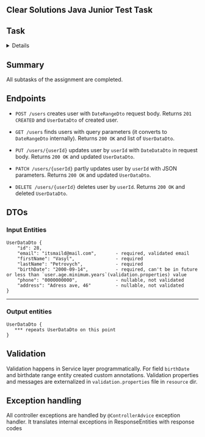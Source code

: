 ## Clear Solutions Java Junior Test Task

## Task
<details>
<summary>Details</summary>

[requirements pdf](https://drive.google.com/file/d/1SOam3lWLcKLiBaWZ75I-6zZUrQvGUA0t/view)

## Java practical test assignment
You need to create a RESTful API based on the web Spring Boot application:
controller, responsible for the resource named Users.
1. It has the following fields:
   - Email (required). Add validation against email pattern
   - First name (required)
   - Last name (required)
   - Birth date (required). Value must be earlier than current date
   - Address (optional)
   - Phone number (optional)
2. It has the following functionality:
   - Create user. It allows to register users who are more than [18] years old. The value [18] should be taken from properties file.
   - Update one/some user fields
   - Update all user fields
   - Delete user
   - Search for users by birth date range. Add the validation which checks that “From” is less than “To”. Should return a list of objects
## 3. Code is covered by unit tests using Spring
4. Code has exception handlers
5. Use of database is not necessary
6. Latest version of Spring Boot. Java version of your choice

</details>

## Summary
All subtasks of the assignment are completed.
## Endpoints
- `POST /users` creates user with `DateRangeDto` request body. Returns `201 CREATED` and `UserDataDto` of created user.

- `GET /users` finds users with query parameters (it converts to `DateRangeDto` internally). Returns `200 OK` and list of `UserDataDto`.

- `PUT /users/{userId}` updates user by `userId` with `DateDataDto` in request body. Returns `200 OK` and updated `UserDataDto`.

- `PATCH /users/{userId}` partly updates user by `userId` with JSON parameters. Returns `200 OK` and updated `UserDataDto`.

- `DELETE /users/{userId}` deletes user by `userId`. Returns `200 OK` and deleted `UserDataDto`.

## DTOs

### Input Entities
```
UserDataDto {
    "id": 28,
    "email": "itsmaild@mail.com",       - required, validated email
    "firstName": "Vasyl",               - required
    "lastName": "Petrovych",            - required
    "birthDate": "2000-09-14",          - required, can't be in future or less than `user.age.minimum.years`(validation.properties) value
    "phone": "0000000000",              - nullable, not validated
    "address": "Adress ave, 46"         - nullable, not validated
}
```
---


### Output entities
```
UserDataDto {
   *** repeats UserDataDto on this point 
}
```

## Validation
Validation happens in Service layer programmatically. For field `birthDate` and birthdate range entity created custom annotations. Validation properties and messages are externalized in `validation.properties` file in `resource` dir.

## Exception handling
All controller exceptions are handled by `@ControllerAdvice` exception handler. It translates internal exceptions in ResponseEntities with response codes